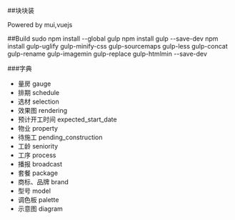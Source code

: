 ##块块装

Powered by mui,vuejs

##Build
sudo npm install --global gulp
npm install gulp --save-dev
npm install gulp-uglify gulp-minify-css gulp-sourcemaps gulp-less gulp-concat gulp-rename gulp-imagemin gulp-replace gulp-htmlmin --save-dev


###字典

*  量房 gauge
*  排期  schedule
*  选材 selection
*  效果图 rendering
*  预计开工时间 expected_start_date
*  物业 property
*  待施工 pending_construction
*  工龄 seniority
*  工序 process
*  播报 broadcast
*  套餐 package
*  商标、品牌 brand
*  型号 model
*  调色板 palette
*  示意图 diagram